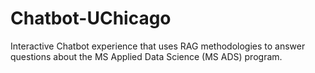# Chatbot-UChicago
Interactive Chatbot experience that uses RAG methodologies to answer questions about the MS Applied Data Science (MS ADS) program.
